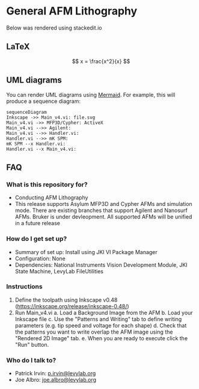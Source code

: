 # General AFM Lithography
Below was rendered using stackedit.io
## LaTeX
$$
x = \frac{x^2}{x}
$$
## UML diagrams
You can render UML diagrams using [Mermaid](https://mermaidjs.github.io/). For example, this will produce a sequence diagram:

```mermaid
sequenceDiagram
Inkscape ->> Main_v4.vi: file.svg
Main_v4.vi ->> MFP3D/Cypher: ActiveX
Main_v4.vi -->> Agilent: 
Main_v4.vi -->> Handler.vi: 
Handler.vi -->> mK SPM: 
mK SPM --x Handler.vi: 
Handler.vi --x Main_v4.vi: 
```

## FAQ
### What is this repository for?

* Conducting AFM Lithography
* This release supports Asylum MFP3D and Cypher AFMs and simulation mode. There are existing branches that support Agilent and Nanosurf AFMs. Bruker is under devleopment. All supported AFMs will be unified in a future release

### How do I get set up?

* Summary of set up: Install using JKI VI Package Manager
* Configuration: None
* Dependencies: National Instruments Vision Development Module, JKI State Machine, LevyLab FileUtilities

### Instructions

1. Define the toolpath using Inkscape v0.48 (https://inkscape.org/release/inkscape-0.48/)
2. Run Main_v4.vi
  a. Load a Background Image from the AFM
  b. Load your Inkscape file
  c. Use the "Patterns and Writing" tab to define writing parameters (e.g. tip speed and voltage for each shape)
  d. Check that the patterns you want to write overlap the AFM image using the "Rendered 2D Image" tab.
  e. When you are ready to execute click the "Run" button.

### Who do I talk to?

* Patrick Irvin: p.irvin@levylab.org
* Joe Albro: joe.albro@levylab.org